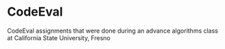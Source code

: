 # CodeEval


CodeEval assignments that were done during an advance algorithms class at California State University, Fresno